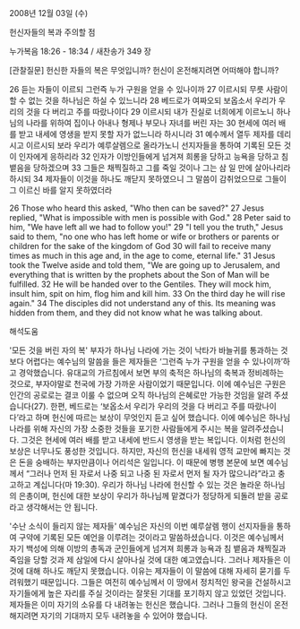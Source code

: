 2008년 12월 03일 (수)

헌신자들의 복과 주의할 점



누가복음 18:26 - 18:34 / 새찬송가 349 장


[관찰질문]
헌신한 자들의 복은 무엇입니까? 
헌신이 온전해지려면 어떠해야 합니까?

26 듣는 자들이 이르되 그런즉 누가 구원을 얻을 수 있나이까 
27 이르시되 무릇 사람이 할 수 없는 것을 하나님은 하실 수 있느니라 
28 베드로가 여짜오되 보옵소서 우리가 우리의 것을 다 버리고 주를 따랐나이다 
29 이르시되 내가 진실로 너희에게 이르노니 하나님의 나라를 위하여 집이나 아내나 형제나 부모나 자녀를 버린 자는 
30 현세에 여러 배를 받고 내세에 영생을 받지 못할 자가 없느니라 하시니라 
31 예수께서 열두 제자를 데리시고 이르시되 보라 우리가 예루살렘으로 올라가노니 선지자들을 통하여 기록된 모든 것이 인자에게 응하리라 
32 인자가 이방인들에게 넘겨져 희롱을 당하고 능욕을 당하고 침 뱉음을 당하겠으며 
33 그들은 채찍질하고 그를 죽일 것이나 그는 삼 일 만에 살아나리라 하시되 
34 제자들이 이것을 하나도 깨닫지 못하였으니 그 말씀이 감취었으므로 그들이 그 이르신 바를 알지 못하였더라 

26 Those who heard this asked, "Who then can be saved?" 
27 Jesus replied, "What is impossible with men is possible with God." 
28 Peter said to him, "We have left all we had to follow you!" 
29 "I tell you the truth," Jesus said to them, "no one who has left home or wife or brothers or parents or children for the sake of the kingdom of God 
30 will fail to receive many times as much in this age and, in the age to come, eternal life." 
31 Jesus took the Twelve aside and told them, "We are going up to Jerusalem, and everything that is written by the prophets about the Son of Man will be fulfilled. 
32 He will be handed over to the Gentiles. They will mock him, insult him, spit on him, flog him and kill him. 
33 On the third day he will rise again." 
34 The disciples did not understand any of this. Its meaning was hidden from them, and they did not know what he was talking about.

해석도움





'모든 것을 버린 자의 복'
 부자가 하나님 나라에 가는 것이 낙타가 바늘귀를 통과하는 것보다 어렵다는 예수님의 말씀을 들은 제자들은 ‘그런즉 누가 구원을 얻을 수 있나이까’하고 경악했습니다. 유대교의 가르침에서 보면 부의 축적은 하나님의 축복과 정비례하는 것으로, 부자야말로 천국에 가장 가까운 사람이었기 때문입니다. 이에 예수님은 구원은 인간의 공로로는 결코 이룰 수 없으며 오직 하나님의 은혜로만 가능한 것임을 알려 주셨습니다(27). 한편, 베드로는 ‘보옵소서 우리가 우리의 것을 다 버리고 주를 따랐나이다’라고 하며 헌신에 따르는 보상이 무엇인지 듣고 싶어 했습니다. 이에 예수님은 하나님 나라를 위해 자신의 가장 소중한 것들을 포기한 사람들에게 주시는 복을 알려주셨습니다. 그것은 현세에 여러 배를 받고 내세에 반드시 영생을 받는 복입니다. 이처럼 헌신의 보상은 너무나도 풍성한 것입니다. 하지만, 자신의 헌신을 내세워 영적 교만에 빠지는 것은 돈을 숭배하는 부자만큼이나 어리석은 일입니다. 이 때문에 병행 본문에 보면 예수님께서 “그러나 먼저 된 자로서 나중 되고 나중 된 자로서 먼저 될 자가 많으니라”라고 충고하고 계십니다(마 19:30). 우리가 하나님 나라에 헌신할 수 있는 것은 놀라운 하나님의 은총이며, 헌신에 대한 보상이 우리가 하나님께 맡겼다가 정당하게 되돌려 받을 공로라고 생각해서는 안 됩니다.         

'수난 소식이 들리지 않는 제자들'
 예수님은 자신의 이번 예루살렘 행이 선지자들을 통하여 구약에 기록된 모든 예언을 이루려는 것이라고 말씀하셨습니다. 이것은 예수님께서 자기 백성에 의해 이방의 총독과 군인들에게 넘겨져 희롱과 능욕과 침 뱉음과 채찍질과 죽임을 당할 것과 제 삼일에 다시 살아나실 것에 대한 예고였습니다. 그러나 제자들은 이것에 대해 하나도 깨닫지 못했습니다. 이유는 제자들이 이 말씀에 대해 자세히 묻기를 두려워했기 때문입니다. 그들은 여전히 예수님께서 이 땅에서 정치적인 왕국을 건설하시고 자기들에게 높은 자리를 주실 것이라는 잘못된 기대를 포기하지 않고 있었던 것입니다. 제자들은 이미 자기의 소유를 다 내려놓는 헌신은 했습니다. 그러나 그들의 헌신이 온전해지려면 자기의 기대까지 모두 내려놓을 수 있어야 했습니다.
